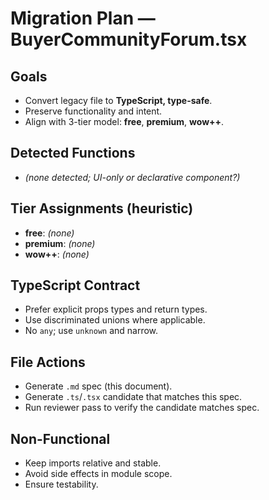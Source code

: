 # Migration Plan — BuyerCommunityForum.tsx

## Goals
- Convert legacy file to **TypeScript, type-safe**.
- Preserve functionality and intent.
- Align with 3-tier model: **free**, **premium**, **wow++**.

## Detected Functions
- *(none detected; UI-only or declarative component?)*

## Tier Assignments (heuristic)
- **free**: *(none)*
- **premium**: *(none)*
- **wow++**: *(none)*

## TypeScript Contract
- Prefer explicit props types and return types.
- Use discriminated unions where applicable.
- No `any`; use `unknown` and narrow.

## File Actions
- Generate `.md` spec (this document).
- Generate `.ts`/`.tsx` candidate that matches this spec.
- Run reviewer pass to verify the candidate matches spec.

## Non-Functional
- Keep imports relative and stable.
- Avoid side effects in module scope.
- Ensure testability.
